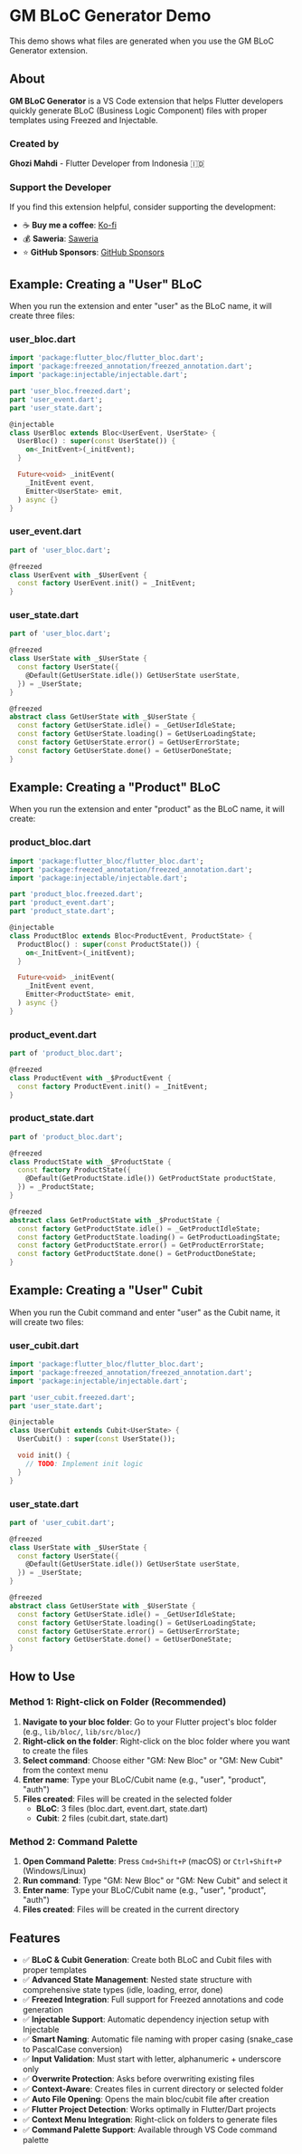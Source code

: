 # GM BLoC Generator Demo

This demo shows what files are generated when you use the GM BLoC Generator extension.

## About

**GM BLoC Generator** is a VS Code extension that helps Flutter developers quickly generate BLoC (Business Logic Component) files with proper templates using Freezed and Injectable.

### Created by

**Ghozi Mahdi** - Flutter Developer from Indonesia 🇮🇩

### Support the Developer

If you find this extension helpful, consider supporting the development:

- ☕ **Buy me a coffee**: [Ko-fi](https://ko-fi.com/ghozimahdi)
- 💰 **Saweria**: [Saweria](https://saweria.co/ghozimahdi)
- ⭐ **GitHub Sponsors**: [GitHub Sponsors](https://github.com/sponsors/ghozimahdi)

## Example: Creating a "User" BLoC

When you run the extension and enter "user" as the BLoC name, it will create three files:

### user_bloc.dart

```dart
import 'package:flutter_bloc/flutter_bloc.dart';
import 'package:freezed_annotation/freezed_annotation.dart';
import 'package:injectable/injectable.dart';

part 'user_bloc.freezed.dart';
part 'user_event.dart';
part 'user_state.dart';

@injectable
class UserBloc extends Bloc<UserEvent, UserState> {
  UserBloc() : super(const UserState()) {
    on<_InitEvent>(_initEvent);
  }

  Future<void> _initEvent(
    _InitEvent event,
    Emitter<UserState> emit,
  ) async {}
}
```

### user_event.dart

```dart
part of 'user_bloc.dart';

@freezed
class UserEvent with _$UserEvent {
  const factory UserEvent.init() = _InitEvent;
}
```

### user_state.dart

```dart
part of 'user_bloc.dart';

@freezed
class UserState with _$UserState {
  const factory UserState({
    @Default(GetUserState.idle()) GetUserState userState,
  }) = _UserState;
}

@freezed
abstract class GetUserState with _$UserState {
  const factory GetUserState.idle() = _GetUserIdleState;
  const factory GetUserState.loading() = GetUserLoadingState;
  const factory GetUserState.error() = GetUserErrorState;
  const factory GetUserState.done() = GetUserDoneState;
}
```

## Example: Creating a "Product" BLoC

When you run the extension and enter "product" as the BLoC name, it will create:

### product_bloc.dart

```dart
import 'package:flutter_bloc/flutter_bloc.dart';
import 'package:freezed_annotation/freezed_annotation.dart';
import 'package:injectable/injectable.dart';

part 'product_bloc.freezed.dart';
part 'product_event.dart';
part 'product_state.dart';

@injectable
class ProductBloc extends Bloc<ProductEvent, ProductState> {
  ProductBloc() : super(const ProductState()) {
    on<_InitEvent>(_initEvent);
  }

  Future<void> _initEvent(
    _InitEvent event,
    Emitter<ProductState> emit,
  ) async {}
}
```

### product_event.dart

```dart
part of 'product_bloc.dart';

@freezed
class ProductEvent with _$ProductEvent {
  const factory ProductEvent.init() = _InitEvent;
}
```

### product_state.dart

```dart
part of 'product_bloc.dart';

@freezed
class ProductState with _$ProductState {
  const factory ProductState({
    @Default(GetProductState.idle()) GetProductState productState,
  }) = _ProductState;
}

@freezed
abstract class GetProductState with _$ProductState {
  const factory GetProductState.idle() = _GetProductIdleState;
  const factory GetProductState.loading() = GetProductLoadingState;
  const factory GetProductState.error() = GetProductErrorState;
  const factory GetProductState.done() = GetProductDoneState;
}
```

## Example: Creating a "User" Cubit

When you run the Cubit command and enter "user" as the Cubit name, it will create two files:

### user_cubit.dart

```dart
import 'package:flutter_bloc/flutter_bloc.dart';
import 'package:freezed_annotation/freezed_annotation.dart';
import 'package:injectable/injectable.dart';

part 'user_cubit.freezed.dart';
part 'user_state.dart';

@injectable
class UserCubit extends Cubit<UserState> {
  UserCubit() : super(const UserState());

  void init() {
    // TODO: Implement init logic
  }
}
```

### user_state.dart

```dart
part of 'user_cubit.dart';

@freezed
class UserState with _$UserState {
  const factory UserState({
    @Default(GetUserState.idle()) GetUserState userState,
  }) = _UserState;
}

@freezed
abstract class GetUserState with _$UserState {
  const factory GetUserState.idle() = _GetUserIdleState;
  const factory GetUserState.loading() = GetUserLoadingState;
  const factory GetUserState.error() = GetUserErrorState;
  const factory GetUserState.done() = GetUserDoneState;
}
```

## How to Use

### Method 1: Right-click on Folder (Recommended)

1. **Navigate to your bloc folder**: Go to your Flutter project's bloc folder (e.g., `lib/bloc/`, `lib/src/bloc/`)
2. **Right-click on the folder**: Right-click on the bloc folder where you want to create the files
3. **Select command**: Choose either "GM: New Bloc" or "GM: New Cubit" from the context menu
4. **Enter name**: Type your BLoC/Cubit name (e.g., "user", "product", "auth")
5. **Files created**: Files will be created in the selected folder
   - **BLoC**: 3 files (bloc.dart, event.dart, state.dart)
   - **Cubit**: 2 files (cubit.dart, state.dart)

### Method 2: Command Palette

1. **Open Command Palette**: Press `Cmd+Shift+P` (macOS) or `Ctrl+Shift+P` (Windows/Linux)
2. **Run command**: Type "GM: New Bloc" or "GM: New Cubit" and select it
3. **Enter name**: Type your BLoC/Cubit name (e.g., "user", "product", "auth")
4. **Files created**: Files will be created in the current directory

## Features

- ✅ **BLoC & Cubit Generation**: Create both BLoC and Cubit files with proper templates
- ✅ **Advanced State Management**: Nested state structure with comprehensive state types (idle, loading, error, done)
- ✅ **Freezed Integration**: Full support for Freezed annotations and code generation
- ✅ **Injectable Support**: Automatic dependency injection setup with Injectable
- ✅ **Smart Naming**: Automatic file naming with proper casing (snake_case to PascalCase conversion)
- ✅ **Input Validation**: Must start with letter, alphanumeric + underscore only
- ✅ **Overwrite Protection**: Asks before overwriting existing files
- ✅ **Context-Aware**: Creates files in current directory or selected folder
- ✅ **Auto File Opening**: Opens the main bloc/cubit file after creation
- ✅ **Flutter Project Detection**: Works optimally in Flutter/Dart projects
- ✅ **Context Menu Integration**: Right-click on folders to generate files
- ✅ **Command Palette Support**: Available through VS Code command palette
